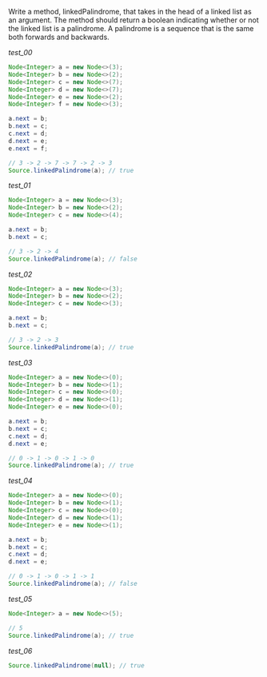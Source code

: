Write a method, linkedPalindrome, that takes in the head of a linked list as an argument. The method should return a boolean indicating whether or not the linked list is a palindrome. A palindrome is a sequence that is the same both forwards and backwards.

_test_00_

```java
Node<Integer> a = new Node<>(3);
Node<Integer> b = new Node<>(2);
Node<Integer> c = new Node<>(7);
Node<Integer> d = new Node<>(7);
Node<Integer> e = new Node<>(2);
Node<Integer> f = new Node<>(3);

a.next = b;
b.next = c;
c.next = d;
d.next = e;
e.next = f;

// 3 -> 2 -> 7 -> 7 -> 2 -> 3
Source.linkedPalindrome(a); // true
```

_test_01_

```java
Node<Integer> a = new Node<>(3);
Node<Integer> b = new Node<>(2);
Node<Integer> c = new Node<>(4);

a.next = b;
b.next = c;

// 3 -> 2 -> 4
Source.linkedPalindrome(a); // false
```

_test_02_

```java
Node<Integer> a = new Node<>(3);
Node<Integer> b = new Node<>(2);
Node<Integer> c = new Node<>(3);

a.next = b;
b.next = c;

// 3 -> 2 -> 3
Source.linkedPalindrome(a); // true
```

_test_03_

```java
Node<Integer> a = new Node<>(0);
Node<Integer> b = new Node<>(1);
Node<Integer> c = new Node<>(0);
Node<Integer> d = new Node<>(1);
Node<Integer> e = new Node<>(0);

a.next = b;
b.next = c;
c.next = d;
d.next = e;

// 0 -> 1 -> 0 -> 1 -> 0
Source.linkedPalindrome(a); // true
```

_test_04_

```java
Node<Integer> a = new Node<>(0);
Node<Integer> b = new Node<>(1);
Node<Integer> c = new Node<>(0);
Node<Integer> d = new Node<>(1);
Node<Integer> e = new Node<>(1);

a.next = b;
b.next = c;
c.next = d;
d.next = e;

// 0 -> 1 -> 0 -> 1 -> 1
Source.linkedPalindrome(a); // false
```

_test_05_

```java
Node<Integer> a = new Node<>(5);

// 5
Source.linkedPalindrome(a); // true
```

_test_06_

```java
Source.linkedPalindrome(null); // true
```
